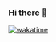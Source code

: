### Hi there 👋

[![wakatime](https://wakatime.com/badge/user/c1dc92e3-6d82-4a50-a6d2-1c91da2b0184.svg)](https://wakatime.com/@c1dc92e3-6d82-4a50-a6d2-1c91da2b0184)

<!--
**ThaisFrancaG/ThaisFrancaG** is a ✨ _special_ ✨ repository because its `README.md` (this file) appears on your GitHub profile.

Here are some ideas to get you started:

- 🔭 I’m currently working on ...
- 🌱 I’m currently learning ...
- 👯 I’m looking to collaborate on ...
- 🤔 I’m looking for help with ...
- 💬 Ask me about ...
- 📫 How to reach me: ...
- 😄 Pronouns: ...
- ⚡ Fun fact: ...
-->
